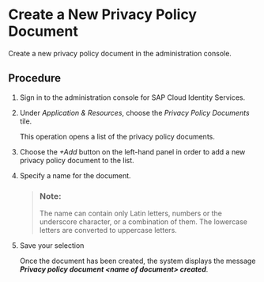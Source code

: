 <!-- loioe73cf2dc28fa40c09dd4ad294c23ee5f -->

# Create a New Privacy Policy Document

Create a new privacy policy document in the administration console.



<a name="loioe73cf2dc28fa40c09dd4ad294c23ee5f__steps_ocb_c3m_rpb"/>

## Procedure

1.  Sign in to the administration console for SAP Cloud Identity Services.

2.  Under *Application & Resources*, choose the *Privacy Policy Documents* tile.

    This operation opens a list of the privacy policy documents.

3.  Choose the *\+Add* button on the left-hand panel in order to add a new privacy policy document to the list.

4.  Specify a name for the document.

    > ### Note:  
    > The name can contain only Latin letters, numbers or the underscore character, or a combination of them. The lowercase letters are converted to uppercase letters.

5.  Save your selection

    Once the document has been created, the system displays the message ***Privacy policy document <name of document\> created***.


